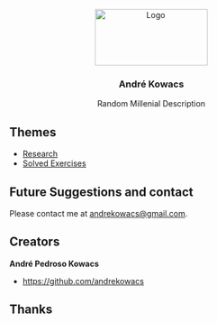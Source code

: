 <p align="center">
  <a href="https://example.com/">
    <img src="https://s2.glbimg.com/0q1BSBxe7xt0_ODFtfLaPsivCtc=/850x446/s.glbimg.com/po/tt/f/original/2011/07/18/nyan_cat.png" alt="Logo" width=200 height=100>
  </a>

  <h3 align="center">André Kowacs</h3>

  <p align="center">
    Random Millenial Description
    <br>    

  </p>
</p>


## Themes

- [Research](https://github.com/andrekowacs/andrekowacs.github.io/wiki/Research)
- [Solved Exercises](https://github.com/andrekowacs/andrekowacs.github.io/wiki/Solved-Exercises)




## Future Suggestions and contact

Please contact me at andrekowacs@gmail.com.


## Creators

**André Pedroso Kowacs**

- <https://github.com/andrekowacs>

## Thanks


